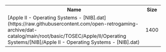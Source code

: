 <table>
<tr><th>Name</th><th>Size</th></tr>
<tr><td>[Apple II - Operating Systems - [NIB].dat](https://raw.githubusercontent.com/open-retrogaming-archive/dat-catalog/main/root/basic/TOSEC/Apple/II/Operating Systems/[NIB]/Apple II - Operating Systems - [NIB].dat)</td><td>1400</td></tr>
</table>
